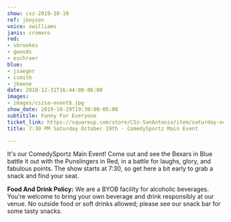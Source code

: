 ```yaml
---
show: csz-2019-10-19
ref: jboyson
voice: swilliams
janis: cromero
red:
- sbrookes
- gwoods
- eschraer
blue:
- jsaeger
- csmith
- jbeene
date: 2018-12-31T16:44:08-06:00
images:
- images/cszsa-event6.jpg
show_date: 2019-10-19T19:30:00-05:00
subtitile: Funny For Everyone
ticket_link: https://squareup.com/store/CSz-SanAntonio/item/saturday-oct-th-pm-comedysportz-main-event-2
title: 7:30 PM Saturday October 19th - ComedySportz Main Event

---
```

It's our ComedySportz Main Event! Come out and see the Bexars in Blue battle it out with the Punslingers in Red, in a battle for laughs, glory, and fabulous points. The show starts at 7:30, so get here a bit early to grab a snack and find your seat.

**Food And Drink Policy:** We are a BYOB facility for alcoholic beverages. You're welcome to bring your own beverage and drink responsibly at our venue. No outside food or soft drinks allowed; please see our snack bar for some tasty snacks.
